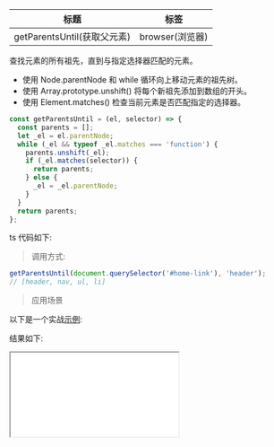 | 标题                        | 标签            |
| --------------------------- | --------------- |
| getParentsUntil(获取父元素) | browser(浏览器) |

查找元素的所有祖先，直到与指定选择器匹配的元素。

- 使用 Node.parentNode 和 while 循环向上移动元素的祖先树。
- 使用 Array.prototype.unshift() 将每个新祖先添加到数组的开头。
- 使用 Element.matches() 检查当前元素是否匹配指定的选择器。

```js
const getParentsUntil = (el, selector) => {
  const parents = [];
  let _el = el.parentNode;
  while (_el && typeof _el.matches === 'function') {
    parents.unshift(_el);
    if (_el.matches(selector)) {
      return parents;
    } else {
      _el = _el.parentNode;
    }
  }
  return parents;
};
```

ts 代码如下:

<div class="code-editor" data-url="codes/javascript/ts/get-parents-until.ts" data-language="typescript"></div>

> 调用方式:

```js
getParentsUntil(document.querySelector('#home-link'), 'header');
// [header, nav, ul, li]
```

> 应用场景

以下是一个实战<a href="codes/javascript/html/get-parents-until.html" target="_blank" rel="noopener noreferrer">示例</a>:

<div class="code-editor" data-url="codes/javascript/html/get-parents-until.html" data-language="html"></div>

结果如下:

<iframe src="codes/javascript/html/get-parents-until.html"></iframe>
